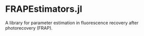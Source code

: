 # FRAPEstimators.jl
A library for parameter estimation in fluorescence recovery after photorecovery (FRAP).
